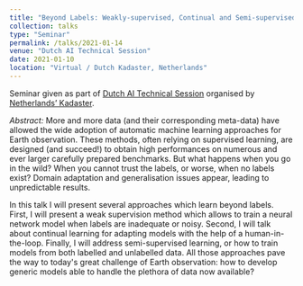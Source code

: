 ```yaml
---
title: "Beyond Labels: Weakly-supervised, Continual and Semi-supervised Learning for Change Detection in Earth Observation"
collection: talks
type: "Seminar"
permalink: /talks/2021-01-14
venue: "Dutch AI Technical Session"
date: 2021-01-10
location: "Virtual / Dutch Kadaster, Netherlands"
---
```


Seminar given as part of [Dutch AI Technical Session](http://wijsmetlocatie-8026719.hs-sites.com/blog/save-the-date-technische-ai-sessie) organised by [Netherlands’ Kadaster](https://www.kadaster.nl/).

_Abstract:_ More  and  more  data  (and  their  corresponding  meta-data)  have  allowed  the  wide adoption  of  automatic  machine  learning  approaches  for  Earth  observation.  These methods, often relying on supervised learning, are designed (and succeed!) to obtain high performances on numerous and ever larger carefully prepared benchmarks. But what happens when you go in the wild? When you cannot trust the labels, or worse, when no labels exist? Domain adaptation and generalisation issues appear, leading to unpredictable results. 
 
In this talk I will present several approaches which learn beyond labels. First, I will present a weak supervision method which allows to train a neural network model when labels are inadequate or noisy. Second, I will talk about continual learning for adapting models with the help of a human-in-the-loop. Finally, I will address semi-supervised learning,  or  how  to  train  models  from  both  labelled  and  unlabelled  data.  All  those approaches  pave  the  way  to  today's  great  challenge  of  Earth  observation:  how  to develop generic models able to handle the plethora of data now available?
